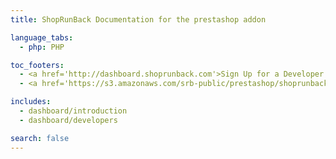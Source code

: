 ```yaml
---
title: ShopRunBack Documentation for the prestashop addon

language_tabs:
  - php: PHP

toc_footers:
  - <a href='http://dashboard.shoprunback.com'>Sign Up for a Developer Key</a>
  - <a href='https://s3.amazonaws.com/srb-public/prestashop/shoprunback-prestashop.zip'>Download the module</a>

includes:
  - dashboard/introduction
  - dashboard/developers

search: false
---
```



